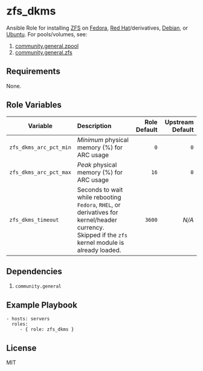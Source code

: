 zfs\_dkms
=========

Ansible Role for installing [ZFS](https://zfsonlinux.org/)
on [Fedora](https://openzfs.github.io/openzfs-docs/Getting%20Started/Fedora/index.html),
[Red Hat](https://openzfs.github.io/openzfs-docs/Getting%20Started/RHEL-based%20distro/index.html)/derivatives,
[Debian](https://openzfs.github.io/openzfs-docs/Getting%20Started/Debian/index.html),
or [Ubuntu](https://openzfs.github.io/openzfs-docs/Getting%20Started/Ubuntu/index.html).
For pools/volumes, see:

1. [community.general.zpool](https://docs.ansible.com/ansible/latest/collections/community/general/zpool_module.html)
2. [community.general.zfs](https://docs.ansible.com/ansible/latest/collections/community/general/zfs_module.html)

Requirements
------------

None.

Role Variables
--------------

| Variable | Description | Role Default | Upstream Default |
|----------|:------------|-------------:|-----------------:|
| `zfs_dkms_arc_pct_min` | _Minimum_ physical memory (%) for ARC usage | `0` | `0` |
| `zfs_dkms_arc_pct_max` | _Peak_ physical memory (%) for ARC usage | `16` | `0` |
| `zfs_dkms_timeout` | Seconds to wait while rebooting `Fedora`, `RHEL`, or derivatives for kernel/header currency.<br />Skipped if the `zfs` kernel module is already loaded. | `3600` | _N/A_ |

Dependencies
------------

1. `community.general`

Example Playbook
----------------

    - hosts: servers
      roles:
         - { role: zfs_dkms }

License
-------

MIT
